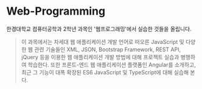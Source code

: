 # Web-Programming
한경대학교 컴퓨터공학과 2학년 과목인 '웹프로그래밍'에서 실습한 것들을 올립니다.
>이 과목에서는 차세대 웹 애플리케이션 개발 언어로 떠오른 JavaScript 및 다양한 웹 관련 기술들인 XML, JSON, Bootstrap Framework, REST API, jQuery 등을 이용한 웹 애플리케이션 개발 방법에 대해 프로젝트 실습과 병행하여 학습한다. 또한 프론트-엔드 웹 애플리케이션 플랫폼인 Angular를 소개하고, 최근 그 기능이 대폭 확장된 ES6 JavaScript 및 TypeScript에 대해 실습해 본다.
